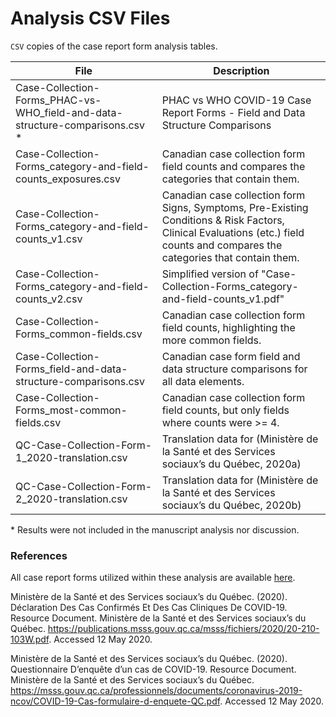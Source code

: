 # Analysis CSV Files
`CSV` copies of the case report form analysis tables.

| File | Description |
| --- | --- |
| Case-Collection-Forms_PHAC-vs-WHO_field-and-data-structure-comparisons.csv * | PHAC vs WHO COVID-19 Case Report Forms - Field and Data Structure Comparisons |
| Case-Collection-Forms_category-and-field-counts_exposures.csv | Canadian case collection form field counts and compares the categories that contain them. |
| Case-Collection-Forms_category-and-field-counts_v1.csv | Canadian case collection form Signs, Symptoms, Pre-Existing Conditions & Risk Factors, Clinical Evaluations (etc.) field counts and compares the categories that contain them. |
| Case-Collection-Forms_category-and-field-counts_v2.csv | Simplified version of "Case-Collection-Forms_category-and-field-counts_v1.pdf" |
| Case-Collection-Forms_common-fields.csv | Canadian case collection form field counts, highlighting the more common fields. |
| Case-Collection-Forms_field-and-data-structure-comparisons.csv | Canadian case form field and data structure comparisons for all data elements. |
| Case-Collection-Forms_most-common-fields.csv | Canadian case collection form field counts, but only fields where counts were >= 4. |
| QC-Case-Collection-Form-1_2020-translation.csv | Translation data for (Ministère de la Santé et des Services sociaux’s du Québec, 2020a) |
| QC-Case-Collection-Form-2_2020-translation.csv | Translation data for (Ministère de la Santé et des Services sociaux’s du Québec, 2020b) |

\* Results were not included in the manuscript analysis nor discussion.

### References

All case report forms utilized within these analysis are available [here](https://github.com/cmrn-rhi/covid19-crf-analysis/tree/main/Case%20Collection%20Forms).

Ministère de la Santé et des Services sociaux’s du Québec. (2020). Déclaration Des Cas Confirmés Et Des Cas Cliniques De COVID-19. Resource Document. Ministère de la Santé et des Services sociaux’s du Québec. https://publications.msss.gouv.qc.ca/msss/fichiers/2020/20-210-103W.pdf. Accessed 12 May 2020.

Ministère de la Santé et des Services sociaux’s du Québec. (2020). Questionnaire D’enquête d’un cas de COVID-19. Resource Document. Ministère de la Santé et des Services sociaux’s du Québec. https://msss.gouv.qc.ca/professionnels/documents/coronavirus-2019-ncov/COVID-19-Cas-formulaire-d-enquete-QC.pdf. Accessed 12 May 2020.
